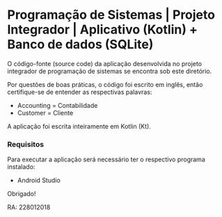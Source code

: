 # Programação de Sistemas | Projeto Integrador | Aplicativo (Kotlin) + Banco de dados (SQLite)

O código-fonte (source code) da aplicação desenvolvida no projeto integrador de programação de sistemas se encontra sob este diretório. 

Por questões de boas práticas, o código foi escrito em inglês, então certifique-se de entender as respectivas palavras:

- Accounting = Contabilidade
- Customer = Cliente

A aplicação foi escrita inteiramente em Kotlin (Kt).

### Requisitos

Para executar a aplicação será necessário ter o respectivo programa instalado:

- Android Studio

Obrigado!

RA: 228012018